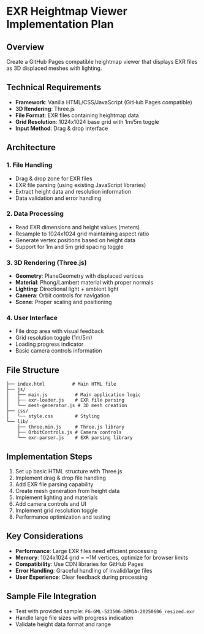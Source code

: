 # EXR Heightmap Viewer Implementation Plan

## Overview
Create a GitHub Pages compatible heightmap viewer that displays EXR files as 3D displaced meshes with lighting.

## Technical Requirements
- **Framework**: Vanilla HTML/CSS/JavaScript (GitHub Pages compatible)
- **3D Rendering**: Three.js
- **File Format**: EXR files containing heightmap data
- **Grid Resolution**: 1024x1024 base grid with 1m/5m toggle
- **Input Method**: Drag & drop interface

## Architecture

### 1. File Handling
- Drag & drop zone for EXR files
- EXR file parsing (using existing JavaScript libraries)
- Extract height data and resolution information
- Data validation and error handling

### 2. Data Processing
- Read EXR dimensions and height values (meters)
- Resample to 1024x1024 grid maintaining aspect ratio
- Generate vertex positions based on height data
- Support for 1m and 5m grid spacing toggle

### 3. 3D Rendering (Three.js)
- **Geometry**: PlaneGeometry with displaced vertices
- **Material**: Phong/Lambert material with proper normals
- **Lighting**: Directional light + ambient light
- **Camera**: Orbit controls for navigation
- **Scene**: Proper scaling and positioning

### 4. User Interface
- File drop area with visual feedback
- Grid resolution toggle (1m/5m)
- Loading progress indicator
- Basic camera controls information

## File Structure
```
├── index.html          # Main HTML file
├── js/
│   ├── main.js          # Main application logic
│   ├── exr-loader.js    # EXR file parsing
│   └── mesh-generator.js # 3D mesh creation
├── css/
│   └── style.css        # Styling
└── lib/
    ├── three.min.js     # Three.js library
    ├── OrbitControls.js # Camera controls
    └── exr-parser.js    # EXR parsing library
```

## Implementation Steps
1. Set up basic HTML structure with Three.js
2. Implement drag & drop file handling
3. Add EXR file parsing capability
4. Create mesh generation from height data
5. Implement lighting and materials
6. Add camera controls and UI
7. Implement grid resolution toggle
8. Performance optimization and testing

## Key Considerations
- **Performance**: Large EXR files need efficient processing
- **Memory**: 1024x1024 grid = ~1M vertices, optimize for browser limits
- **Compatibility**: Use CDN libraries for GitHub Pages
- **Error Handling**: Graceful handling of invalid/large files
- **User Experience**: Clear feedback during processing

## Sample File Integration
- Test with provided sample: `FG-GML-523506-DEM1A-20250606_resized.exr`
- Handle large file sizes with progress indication
- Validate height data format and range